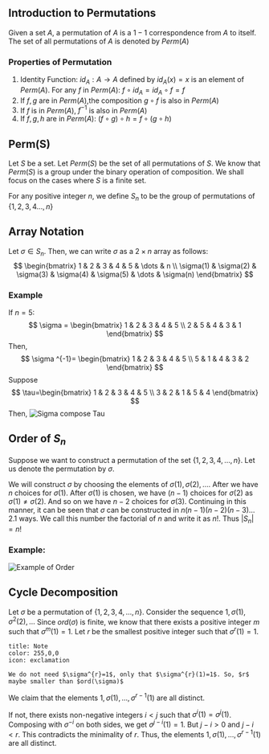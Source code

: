 
## Introduction to Permutations

Given a set $A$, a permutation of $A$ is a $1-1$ correspondence from $A$ to itself. The set of all permutations of $A$ is denoted by $Perm(A)$

### Properties of Permutation

1. Identity Function:  $id_{A}: A \rightarrow A$ defined by $id_{A}(x) = x$ is an element of $Perm(A)$. For any $f$ in $Perm(A)$: $f \circ id_{A} = id_{A} \circ f = f$
2. If $f,g$ are in $Perm(A)$,the composition $g \circ f$ is also in $Perm(A)$
3. If $f$ is in $Perm(A)$, $f^{-1}$ is also in $Perm(A)$
4. If $f,g,h$ are in $Perm(A)$: $(f \circ g ) \circ h = f \circ ( g \circ h)$

## Perm(S)
Let $S$ be a set. 
Let $Perm(S)$ be the set of all permutations of $S$.
We know that $Perm(S)$ is a group under the binary operation of composition. 
We shall focus on the cases where $S$ is a finite set.

For any positive integer $n$, we define $S_{n}$ to be the group of permutations of $\{ 1,2,3,4\dots,n \}$

## Array Notation

Let $\sigma \in S_{n}$. Then, we can write $\sigma$ as a $2 \times n$ array as follows:
$$
\begin{bmatrix}
1 & 2 & 3 & 4 & 5 & \dots & n \\
\sigma(1) & \sigma(2) & \sigma(3) & \sigma(4)  & \sigma(5) & \dots & \sigma(n)
\end{bmatrix}
$$

### Example
If $n=5$:
$$
\sigma = \begin{bmatrix}
1 & 2 & 3 & 4 & 5 \\
2 & 5 & 4 & 3 & 1
\end{bmatrix}
$$
Then,
$$
\sigma ^{-1}= \begin{bmatrix}
1 & 2 & 3 & 4 & 5 \\
5 & 1 & 4 & 3 & 2
\end{bmatrix}
$$
Suppose
$$
\tau=\begin{bmatrix}
1 & 2 & 3 & 4 & 5 \\
3 & 2 & 1 & 5 & 4
\end{bmatrix}
$$
Then,
![Sigma compose Tau](https://i.imgur.com/ApUf1yf.png)

## Order of $S_{n}$

Suppose we want to construct a permutation of the set $\{ 1,2,3,4,\dots,n \}$. Let us denote the permutation by $\sigma$.

We will construct $\sigma$ by choosing the elements of $\sigma(1),\sigma(2),\dots$.
After we have $n$ choices for $\sigma(1)$. After $\sigma(1)$ is chosen, we have $(n-1)$ choices for $\sigma(2)$ as $\sigma(1) \ne \sigma(2)$. And so on we have $n-2$ choices for $\sigma(3)$. Continuing in this manner, it can be seen that $\sigma$ can be constructed in $n(n-1)(n-2)(n-3)\dots2.1$ ways.
We call this number the factorial of $n$ and write it as $n!$. Thus $|S_{n}|=n!$

### Example:

![Example of Order](https://i.imgur.com/bxgfcmI.png)

## Cycle Decomposition

Let $\sigma$ be a permutation of $\{ 1,2,3,4,\dots,n \}$. Consider the sequence $1,\sigma(1),\sigma^{2}(2),\dots$
Since $ord(\sigma)$ is finite, we know that there exists a positive integer $m$ such that $\sigma^{m}(1)=1$. Let $r$ be the smallest positive integer such that $\sigma^{r}(1)=1$.

```ad-note
title: Note
color: 255,0,0
icon: exclamation

We do not need $\sigma^{r}=1$, only that $\sigma^{r}(1)=1$. So, $r$ maybe smaller than $ord(\sigma)$
```

We claim that the elements $1,\sigma(1),\dots,\sigma^{r-1}(1)$ are all distinct.

If not, there exists non-negative integers $i<j$ such that $\sigma^{i}(1)=\sigma^{j}(1)$. Composing with $\sigma^{-i}$ on both sides, we get $\sigma^{j-i}(1)=1$. But $j-i>0$ and $j-i<r$. This contradicts the minimality of $r$. Thus, the elements $1,\sigma(1),\dots,\sigma^{r-1}(1)$ are all distinct.
